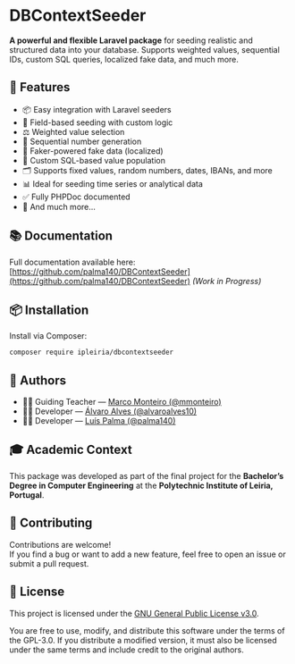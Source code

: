 # DBContextSeeder

**A powerful and flexible Laravel package** for seeding realistic and structured data into your database. Supports weighted values, sequential IDs, custom SQL queries, localized fake data, and much more.


## 🚀 Features

- 📦 Easy integration with Laravel seeders  
- 🔢 Field-based seeding with custom logic  
- ⚖️ Weighted value selection  
- 🔁 Sequential number generation  
- 🧪 Faker-powered fake data (localized)  
- 🧠 Custom SQL-based value population  
- 🗂️ Supports fixed values, random numbers, dates, IBANs, and more  
- 📊 Ideal for seeding time series or analytical data  
- ✅ Fully PHPDoc documented  
- 🤯 And much more...


## 📚 Documentation

Full documentation available here:  
[https://github.com/palma140/DBContextSeeder](https://github.com/palma140/DBContextSeeder) *(Work in Progress)*



## 📦 Installation

Install via Composer:

```bash
composer require ipleiria/dbcontextseeder
```


## 👥 Authors

- 👨‍🏫 Guiding Teacher — [Marco Monteiro (@mmonteiro)](https://github.com/mmonteiro)  
- 👨‍💻 Developer — [Álvaro Alves (@alvaroalves10)](https://github.com/alvaroalves10)  
- 👨‍💻 Developer — [Luís Palma (@palma140)](https://github.com/palma140)


## 🎓 Academic Context

This package was developed as part of the final project for the **Bachelor’s Degree in Computer Engineering** at the **Polytechnic Institute of Leiria, Portugal**.


## 🤝 Contributing

Contributions are welcome!  
If you find a bug or want to add a new feature, feel free to open an issue or submit a pull request.


## 📄 License

This project is licensed under the [GNU General Public License v3.0](https://www.gnu.org/licenses/gpl-3.0.html).

You are free to use, modify, and distribute this software under the terms of the GPL-3.0. If you distribute a modified version, it must also be licensed under the same terms and include credit to the original authors.
